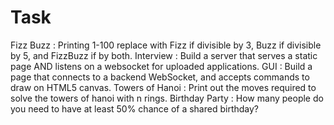 # Task

Fizz Buzz : Printing 1-100 replace with Fizz if divisible by 3, Buzz if divisible by 5, and FizzBuzz if by both.
Interview : Build a server that serves a static page AND listens on a websocket for uploaded applications.
GUI : Build a page that connects to a backend WebSocket, and accepts commands to draw on HTML5 canvas.
Towers of Hanoi : Print out the moves required to solve the towers of hanoi with n rings.
Birthday Party : How many people do you need to have at least 50% chance of a shared birthday?
